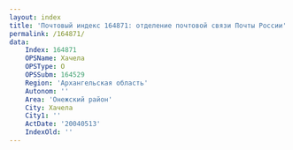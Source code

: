 ```yaml
---
layout: index
title: 'Почтовый индекс 164871: отделение почтовой связи Почты России'
permalink: /164871/
data:
    Index: 164871
    OPSName: Хачела
    OPSType: О
    OPSSubm: 164529
    Region: 'Архангельская область'
    Autonom: ''
    Area: 'Онежский район'
    City: Хачела
    City1: ''
    ActDate: '20040513'
    IndexOld: ''
---
```

